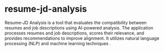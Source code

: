 # resume-jd-analysis
Resume-JD Analysis is a tool that evaluates the compatibility between resumes and job descriptions using AI-powered analysis. The application processes resumes and job descriptions, scores their relevance, and provides recommendations to improve alignment. It utilizes natural language processing (NLP) and machine learning techniques .

